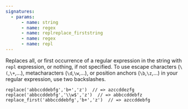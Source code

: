 ```yaml
---
signatures:
  - params:
      - name: string
      - name: regex
      - name: replreplace_firststring
      - name: regex
      - name: repl
---
```


Replaces all, or first occurrence of a regular expression in the string with
`repl` expression, or nothing, if not specified. To use escape characters
(`\(`,`\+`,...), metacharacters (`\d`,`\w`,...), or position anchors
(`\b`,`\z`,...) in your regular expression, use two backslashes.

```scarpet
replace('abbccddebfg','b+','z')  // => azccddezfg
replace('abbccddebfg','\\w$','z')  // => abbccddebfz
replace_first('abbccddebfg','b+','z')  // => azccddebfg
```
